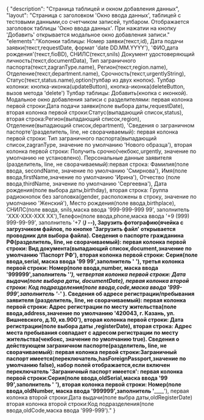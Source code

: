 {
"description": "Страница таблицей и окном добавления данных",
"layout": "Страница с заголовком 'Окно ввода данных', таблицей с тестовыми данными,со счетчиком записей, тулбаром. 
Отображается заголовок таблицы 'Окно ввода данных'. При нажатии на кнопку 'Добавить' открывается модальное окно добавления записи."  
"elements":"Колонки таблицы: Номер заявки(текст,id), Дата подачи заявки(текст,requestDate, формат 'date DD.MM.YYYY'),
'ФИО,дата рождения'(текст,fioBD), СНИЛС(текст,snils) Документ удостоверяющий личность(текст,documentData),
Тип заграничного паспорта(текст,zagranType.name), Регион(текст,region.name), Отделение(текст,department.name), 
Срочность(текст,urgentlyString), Статус(текст,status.name),option(тулбар из двух кнопок).
Тулбар колонки: кнопка-иконка(updateButton), кнопка-иконка(deleteButton, вызов метода 'delete')
Тулбар таблицы: Добавить(кнопка с иконкой).
Модальное окно добавления записи с разделителями: 
первая колонка первой строки:Дата подачи заявки(поле выбора даты,requestDate),
вторая колонка первой строки:Статус(выпадающий список,status), 
вторая строка:Регион(выпадающий список,region), Отделение(выпадающий список,department),
'Сведения о заграничном паспорте'(разделитель, line, не сворачиваемый): первая колонка первой строки: Тип заграничного паспорта(выпадающий список,zagranType, значение по умолчанию 'Нового образца'),
вторая колонка первой строки: Получить срочно(чекбокс,urgently, значение по умолчанию не установлено).
Персональные данные заявителя (разделитель, line, не сворачиваемый):первая строка: Фамилия(поле ввода, secondName, значение по умолчанию 'Смирнова'),
Имя(поле ввода,firstName,значение по умолчанию 'Ирина'), Отчество (поле ввода,thirdName, значение по умолчанию 'Сергеевна'), Дата рождения(поле выбора даты,birthday),
вторая строка: Группа радиокнопок без заголовка(gender, расположены в строку, значение по умолчанию 'Женский'), Место рождения(поле ввода,birthplace),
СНИЛС(поле ввода, snils,маска ввода '999-999-999 99', заполнитель 'XXX-XXX-XXX XX'),Телефон(поле ввода,phone,маска ввода '+9 (999) 999-99-99', заполнитель '+7 (___) ___-__-__),
Зарузить фотографию(ячейка с загрузчиком файлов, по кнопке 'Загрузить файл' открывается проводник для выбора файла).
Сведения о паспорте гражданина РФ(разделитель, line, не сворачиваемый): первая колонка первой строки: Вид документа(выпадающий список,document,значение по умолчанию 'Паспорт РФ'),
вторая колонка первой строки: Серия(поле ввода,serial, маска ввода '99 99',заполнитель '__ __'),
третья колонка первой строки: Номер(поле ввода,number, маска ввода '999999',заполнитель '______'),
четвертая колонка первой строки: Дата выдачи(поле выбора даты, documentDate),
первая колонка второй строки: Код подразделения(поле ввода,code,маска ввода '999-999',заполнитель '___-___' ).
Сведения об адресе регистрации/пребывания заявителя (разделитель, line, не сворачиваемый):
первая колонка первой строки: Адрес регистрации по месту жительства(поле ввода,address,значение по умолчанию '420043, г. Казань, ул. Вишневского, д.10, кв.900'),
вторая колонка первой строки: Дата регистрации(поле выбора даты ,registerDate),
вторая строка: Адрес места пребывания совпадает с адресом регистрации по месту жительства(чекбокс, значение по умолчанию true).
Сведения о действующем заграничном паспорте(разделитель, line, не сворачиваемый): первая колонка первой строки:Заграничный паспорт имеется(переключатель,hasForeignPassport,значение по умолчанию false),
набор полей отображается,если включен переключатель 'Заграничный паспорт имеется': первая колонка первой строки:Серия(поле ввода,oldSerial,маска ввода '99 99',заполнитель '__ __'),
вторая колонка первой строки: Номер(поле ввода,oldNumber, маска ввода '999999',заполнитель '______'),
первая колонка второй строки:Дата выдачи(поле выбра даты,oldRegisterDate)
вторая колонка второй строки:Код подразделения(поле ввода,oldCode,маска ввода '999-999')."
}